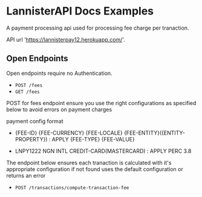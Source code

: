 # LannisterAPI Docs Examples

A payment processing api used for processing fee charge per tranaction.

API url 'https://lannisterpay12.herokuapp.com/'.

## Open Endpoints

Open endpoints require no Authentication.

- `POST /fees`
- `GET /fees`

POST for fees endpoint ensure you use the right configurations as specified below to avoid errors on payment charges

payment config format

- {FEE-ID} {FEE-CURRENCY} {FEE-LOCALE} {FEE-ENTITY}({ENTITY-PROPERTY}) : APPLY {FEE-TYPE} {FEE-VALUE}

- LNPY1222 NGN INTL CREDIT-CARD(MASTERCARD) : APPLY PERC 3.8

The endpoint below ensures each tranaction is calculated with it's appropriate configuration if not found uses the default configuration or returns an error

- `POST /transactions/compute-transaction-fee`
